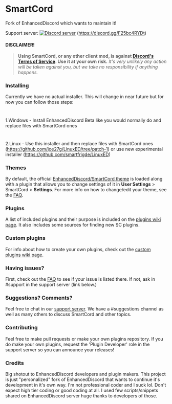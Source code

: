 # SmartCord
Fork of EnhancedDiscord which wants to maintain it!

Support server:
<a href="https://discord.gg/F25bc4RYDt"><img src="https://discordapp.com/api/guilds/820732039253852171/embed.png" alt="Discord server" /></a>
(https://discord.gg/F25bc4RYDt)

#### DISCLAIMER!
> **Using SmartCord, or any other client mod, is against [Discord's Terms of Service](https://discordapp.com/terms). Use it at your own risk.**
> *It's very unlikely any action will be taken against you, but we take no responsibility if anything happens.*

### Installing

Currently we have no actual installer. This will change in near future but for now you can follow those steps:
#
1.Windows - Install EnhancedDiscord Beta like you would normally do and replace files with SmartCord ones
#
2.Linux - Use this installer and then replace files with SmartCord ones (https://github.com/joe27g/LinuxED/tree/patch-1) or use new experimental installer (https://github.com/smartfrigde/LinuxED)

### Themes

By default, the official [EnhancedDiscord/SmartCord theme](https://smartfrigde.github.io/smartcord/smartcord.css) is loaded along with a plugin that allows you to change settings of it in **User Settings** > SmartCord > **Settings**. For more info on how to change/edit your theme, see the [FAQ](https://github.com/joe27g/EnhancedDiscord/wiki/FAQ).

### Plugins

A list of included plugins and their purpose is included on the [plugins wiki page](https://github.com/joe27g/EnhancedDiscord/wiki/Plugins). It also includes some sources for finding new SC plugins.

### Custom plugins

For info about how to create your own plugins, check out the [custom plugins wiki page](https://github.com/joe27g/EnhancedDiscord/wiki/Custom-plugins).

### Having issues?

First, check out the [FAQ](https://github.com/joe27g/EnhancedDiscord/wiki/FAQ) to see if your issue is listed there. If not, ask in #support in the support server (link below.)

### Suggestions? Comments?

Feel free to chat in our [support server](https://discord.gg/F25bc4RYDt). We have a #suggestions channel as well as many others to discuss SmartCord and other topics.

### Contributing

Feel free to make pull requests or make your own plugins repository. If you do make your own plugins, request the 'Plugin Developer' role in the support server so you can announce your releases!

### Credits

Big shotout to EnhancedDiscord developers and plugin makers. This project is just "personalized" fork of EnhancedDiscord that wants to continue it's development in it's own way. I'm not professional coder and I suck lol. Don't expect high tier coding or good coding at all. I used few scripts/snippets shared on EnhancedDiscord server huge thanks to developers of those.
